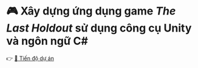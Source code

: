 # 🎮 Xây dựng ứng dụng game *The Last Holdout* sử dụng công cụ Unity và ngôn ngữ C#  

👉 [📑 Tiến độ dự án](https://docs.google.com/spreadsheets/d/1-6DZn3vAyWEInJp-PckrCF41LjLXAuIHO5O8UiZM5ZI/edit?usp=sharing)
